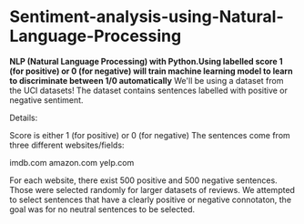 # Sentiment-analysis-using-Natural-Language-Processing
**NLP (Natural Language Processing) with Python.Using labelled score 1 (for positive) or 0 (for negative) will train machine learning model to learn to discriminate between 1/0 automatically**
We'll be using a dataset from the UCI datasets! The dataset contains sentences labelled with positive or negative sentiment.

Details:

Score is either 1 (for positive) or 0 (for negative)
The sentences come from three different websites/fields:

imdb.com
amazon.com
yelp.com

For each website, there exist 500 positive and 500 negative sentences. Those were selected randomly for larger datasets of reviews.
We attempted to select sentences that have a clearly positive or negative connotaton, the goal was for no neutral sentences to be selected.

